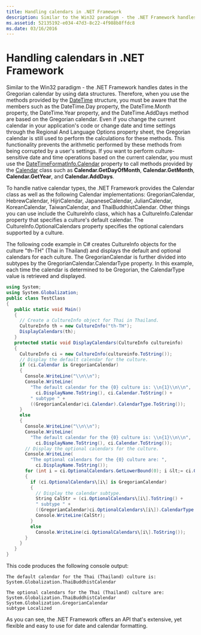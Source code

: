 ```yaml
---
title: Handling calendars in .NET Framework
description: Similar to the Win32 paradigm - the .NET Framework handles dates in the Gregorian calendar by using data structures.
ms.assetid: 52135192-e034-47d3-8c22-4f988b8ffdc8
ms.date: 03/16/2016
---
```


# Handling calendars in .NET Framework

Similar to the Win32 paradigm - the .NET Framework handles dates in the Gregorian calendar by using data structures.
Therefore, when you use the methods provided by the [DateTime](/dotnet/api/system.datetime) structure, you must be aware that the members such as the DateTime.Day property, the DateTime.Month property, the DateTime.Year property, and the DateTime.AddDays method are based on the Gregorian calendar.
Even if you change the current calendar in your application's code or change date and time settings through the Regional And Language Options property sheet, the Gregorian calendar is still used to perform the calculations for these methods.
This functionality prevents the arithmetic performed by these methods from being corrupted by a user's settings.
If you want to perform culture-sensitive date and time operations based on the current calendar, you must use the [DateTimeFormatInfo.Calendar](/dotnet/api/system.globalization.datetimeformatinfo.calendar) property to call methods provided by the [Calendar](/dotnet/api/system.web.ui.webcontrols.calendar) class such as **Calendar.GetDayOfMonth**, **Calendar.GetMonth**, **Calendar.GetYear**, and **Calendar.AddDays**.

To handle native calendar types, the .NET Framework provides the Calendar class as well as the following Calendar implementations: GregorianCalendar, HebrewCalendar, HijriCalendar, JapaneseCalendar, JulianCalendar, KoreanCalendar, TaiwanCalendar, and ThaiBuddhistCalendar. Other things you can use include the CultureInfo class, which has a CultureInfo.Calendar property that specifies a culture's default calendar.
The CultureInfo.OptionalCalendars property specifies the optional calendars supported by a culture.

The following code example in C\# creates CultureInfo objects for the culture "th-TH" (Thai in Thailand) and displays the default and optional calendars for each culture.
The GregorianCalendar is further divided into subtypes by the GregorianCalendar.CalendarType property.
In this example, each time the calendar is determined to be Gregorian, the CalendarType value is retrieved and displayed.

```csharp
using System;
using System.Globalization;
public class TestClass
{
   public static void Main()
   {
     // Create a CultureInfo object for Thai in Thailand.
     CultureInfo th = new CultureInfo("th-TH");
     DisplayCalendars(th);
   }
   protected static void DisplayCalendars(CultureInfo cultureinfo)
   {
     CultureInfo ci = new CultureInfo(cultureinfo.ToString());
     // Display the default calendar for the culture.
     if (ci.Calendar is GregorianCalendar)
     {
       Console.WriteLine("\\n\\n");
       Console.WriteLine(
         "The default calendar for the {0} culture is: \\n{1}\\n\\n",
           ci.DisplayName.ToString(), ci.Calendar.ToString() +
         " subtype " +
         ((GregorianCalendar)ci.Calendar).CalendarType.ToString());
     }
     else
     {
       Console.WriteLine("\\n\\n");
       Console.WriteLine(
         "The default calendar for the {0} culture is: \\n{1}\\n\\n",
           ci.DisplayName.ToString(), ci.Calendar.ToString());
       // Display the optional calendars for the culture.
       Console.WriteLine(
         "The optional calendars for the {0} culture are: ",
           ci.DisplayName.ToString());
       for (int i = ci.OptionalCalendars.GetLowerBound(0); i &lt;= ci.OptionalCalendars.GetUpperBound(0); i++)
       {
         if (ci.OptionalCalendars\[i\] is GregorianCalendar)
         {
           // Display the calendar subtype.
           String CalStr = (ci.OptionalCalendars\[i\].ToString() +
           " subtype " +
           ((GregorianCalendar)ci.OptionalCalendars\[i\]).CalendarType.ToString());
           Console.WriteLine(CalStr);
         }
         else
           Console.WriteLine(ci.OptionalCalendars\[i\].ToString());
       }
     }
   }
}
```

This code produces the following console output:

```DOS
The default calendar for the Thai (Thailand) culture is:
System.Globalization.ThaiBuddhistCalendar

The optional calendars for the Thai (Thailand) culture are:
System.Globalization.ThaiBuddhistCalendar
System.Globalization.GregorianCalendar
subtype Localized
```

As you can see, the .NET Framework offers an API that's extensive, yet flexible and easy to use for date and calendar formatting.
